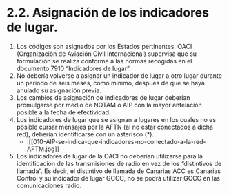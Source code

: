 
# 2.2. Asignación de los indicadores de lugar.

1. Los códigos son asignados por los Estados pertinentes. OACI (Organización de Aviación Civil Internacional) supervisa que su formulación se realiza conforme a las normas recogidas en el documento 7910 “Indicadores de lugar”.
2. No debería volverse a asignar un indicador de lugar a otro lugar durante un período de seis meses, como mínimo, después de que se haya anulado su asignación previa.
3. Los cambios de asignación de indicadores de lugar deberían promulgarse por medio de NOTAM o AIP con la mayor antelación posible a la fecha de efectividad.
4. Los indicadores de lugar que se asignan a lugares en los cuales no es posible cursar mensajes por la AFTN (al no estar conectados a dicha red), deberían identificarse con un asterisco (\*).
	- ![[010-AIP-se-indica-que-indicadores-no-conectado-a-la-red-AFTM.jpg]]
5. Los indicadores de lugar de la OACI no deberían utilizarse para la identificación de las transmisiones de radio en vez de los “distintivos de llamada”. Es decir, el distintivo de llamada de Canarias ACC es Canarias Control y su indicador de lugar GCCC, no se podrá utilizar GCCC en las comunicaciones radio.